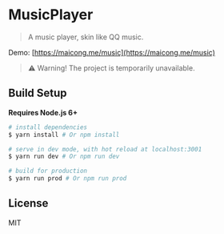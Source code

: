 # MusicPlayer

> A music player, skin like QQ music.

Demo: [https://maicong.me/music](https://maicong.me/music)

> ⚠️ Warning! The project is temporarily unavailable.

## Build Setup

**Requires Node.js 6+**

``` bash
# install dependencies
$ yarn install # Or npm install

# serve in dev mode, with hot reload at localhost:3001
$ yarn run dev # Or npm run dev

# build for production
$ yarn run prod # Or npm run prod
```

## License

MIT
